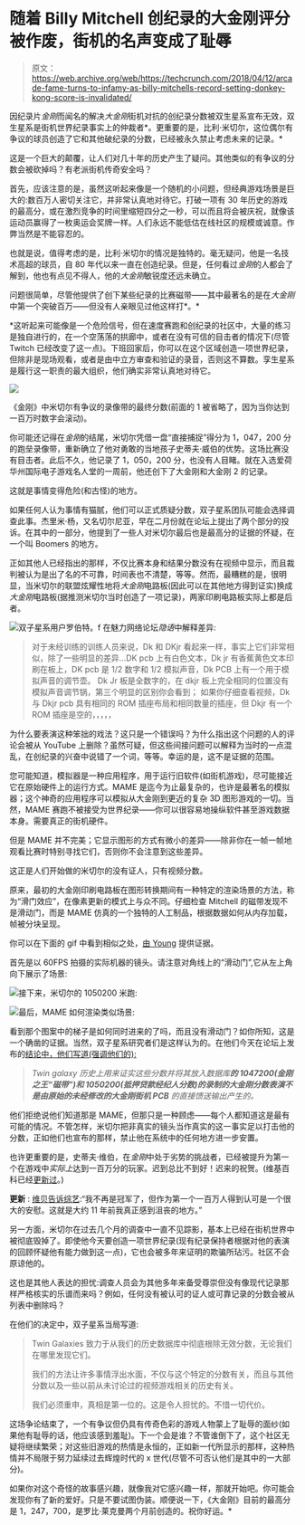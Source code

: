 # 随着 Billy Mitchell 创纪录的大金刚评分被作废，街机的名声变成了耻辱 

> 原文：<https://web.archive.org/web/https://techcrunch.com/2018/04/12/arcade-fame-turns-to-infamy-as-billy-mitchells-record-setting-donkey-kong-score-is-invalidated/>

因纪录片*金刚*而闻名的解决*大金刚*街机对抗的创纪录分数被双生星系宣布无效，双生星系是街机世界纪录事实上的仲裁者*。更重要的是，比利·米切尔，这位偶尔有争议的球员创造了它和其他破纪录的分数，已经被永久禁止考虑未来的记录。*

这是一个巨大的颠覆，让人们对几十年的历史产生了疑问。其他类似的有争议的分数会被砍掉吗？有老派街机传奇安全吗？

首先，应该注意的是，虽然这听起来像是一个随机的小问题，但经典游戏场景是巨大的:数百万人密切关注它，并非常认真地对待它。打破一项有 30 年历史的游戏的最高分，或在激烈竞争的时间里缩短四分之一秒，可以而且将会被庆祝，就像该运动员赢得了一枚奥运会奖牌一样。人们永远不能低估在线社区的规模或诚意。作弊当然是不能容忍的。

也就是说，值得考虑的是，比利·米切尔的情况是独特的。毫无疑问，他是一名技术高超的球员，自 80 年代以来一直在创造纪录。但是，任何看过*金刚*的人都会了解到，他也有点见不得人，他的*大金刚*敏锐度还远未确立。

问题很简单，尽管他提供了创下某些纪录的比赛磁带——其中最著名的是在*大金刚*中第一个突破百万——但没有人亲眼见过他这样打*。*

 *这听起来可能像是一个危险信号，但在速度赛跑和创纪录的社区中，大量的练习是独自进行的，在一个空荡荡的拱廊中，或者在没有可信的目击者的情况下(尽管 Twitch 已经改变了这一点)。下班回家后，你可以在这个区域创造一项世界纪录，但除非是现场观看，或者是由中立方审查和验证的录音，否则这不算数。孪生星系是履行这一职责的最大组织，他们确实非常认真地对待它。

![](img/4570456f853328604d532b734f638d49.png)

《金刚》中米切尔有争议的录像带的最终分数(前面的 1 被省略了，因为当你达到一百万时数字会滚动)。

你可能还记得在*金刚*的结尾，米切尔凭借一盘“直接捕捉”得分为 1，047，200 分的跑垒录像带，重新确立了他对勇敢的当地孩子史蒂夫·威伯的优势。这场比赛没有目击者。此后不久，他记录了 1，050，200 分，也没有人目睹。就在入选爱荷华州国际电子游戏名人堂的一周前，他还创下了大金刚和大金刚 2 的记录。

这就是事情变得危险(和古怪)的地方。

如果任何人认为事情有猫腻，他们可以正式质疑分数，双子星系团队可能会选择调查此事。杰里米·杨，又名切尔尼亚，早在二月份就在论坛上提出了两个部分的投诉。在其中的一部分，他提到了一些人对米切尔最后也是最高分的证据的怀疑，在一个叫 Boomers 的地方。

正如其他人已经指出的那样，不仅比赛本身和结果分数没有在视频中显示，而且裁判被认为是出了名的不可靠，时间表也不清楚，等等。然而，最糟糕的是，很明显，当米切尔的联盟炫耀性地将*大金刚*电路板(因此可以在其他地方得到证实)换成*大金刚*电路板(据推测米切尔当时创造了一项记录)，两家印刷电路板实际上都是后者。

![](img/d71043f2502f8805c303f47abbd45bb8.png)双子星系用户罗伯特。f 在魅力网络论坛*隐语*中解释差异:

> 对于未经训练的训练人员来说，Dk 和 DKjr 看起来一样，事实上它们非常相似，除了一些明显的差异…DK pcb 上有白色文本，Dk jr 有香蕉黄色文本印刷在板上，DK pcb 是 1/2 数字和 1/2 模拟声音，Dk PCB 上有一个用于模拟声音的调节壶。 Dk Jr 板是全数字的，在 dkjr 板上完全相同的位置没有模拟声音调节锅，第三个明显的区别你会看到； 如果你仔细查看视频，Dk 与 Dkjr pcb 具有相同的 ROM 插座布局和相同数量的插座，但 Dkjr 有一个 ROM 插座是空的，，，，，

为什么要表演这种笨拙的戏法？这只是一个错误吗？为什么指出这个问题的人的评论会被从 YouTube 上删除？虽然可疑，但这些间接问题可以解释为当时的一点混乱，在创纪录的兴奋中说错了一个词，等等。幸运的是，这不是证据的范围。

您可能知道，模拟器是一种应用程序，用于运行旧软件(如街机游戏)，尽可能接近它在原始硬件上的运行方式。MAME 是迄今为止最复杂的，也许是最著名的模拟器；这个神奇的应用程序可以模拟从大金刚到更近的复杂 3D 图形游戏的一切。当然，MAME 赛跑不被接受为世界纪录——你可以很容易地操纵软件甚至游戏数据本身。需要真正的街机硬件。

但是 MAME 并不完美；它显示图形的方式有微小的差异——除非你在一帧一帧地观看比赛时特别寻找它们，否则你不会注意到这些差异。

这正是人们开始做的米切尔的没有证人，只有视频分数。

原来，最初的大金刚印刷电路板在图形转换期间有一种特定的渲染场景的方法，称为“滑门效应”，在像素更新的模式上与众不同。仔细检查 Mitchell 的磁带发现不是滑动门，而是 MAME 仿真的一个独特的人工制品，根据数据如何从内存加载，帧被分块呈现。

你可以在下面的 gif 中看到相似之处，[由 Young](https://web.archive.org/web/20221025230208/https://www.twingalaxies.com/showthread.php/176004-Dispute-Jeremy-Young-Arcade-Donkey-Kong?p=946633&viewfull=1#post946633) 提供证据。

首先是以 60FPS 拍摄的实际机器的镜头。请注意对角线上的“滑动门”,它从左上角向下展示了场景:

![](img/22b4cb9a371f69194319187187b446e7.png)接下来，米切尔的 1050200 米跑:

![](img/34f80978a49480d5ae9282f5425fb963.png)最后，MAME 如何渲染类似场景:

看到那个图案中的梯子是如何同时进来的了吗，而且没有滑动门？如你所知，这是一个确凿的证据。当然，双子星系研究者们是这样认为的。在他们今天在论坛上发布的[结论中，他们写道(强调他们的):](https://web.archive.org/web/20221025230208/https://www.twingalaxies.com/showthread.php/176004-Dispute-Jeremy-Young-Arcade-Donkey-Kong-Points-Hammer-Allowed-Player-Billy-L-Mitchell-Score-1-062-800?p=964048&viewfull=1#post964048)

> *Twin galaxy 历史上用来证实这些分数并将其放入数据库**的 1047200(金刚之王“磁带”)和 1050200(抵押贷款经纪人分数)的录制的大金刚分数表演不是由原始的未经修改的大金刚街机 PCB** 的直接馈送输出产生的。*

他们拒绝说他们知道那是 MAME，但那只是一种顾虑——每个人都知道这是最有可能的情况。不管怎样，米切尔把非真实的镜头当作真实的这一事实足以打击他的分数，正如他们也宣布的那样，禁止他在系统中的任何地方进一步安置。

也许更重要的是，史蒂夫·维伯，在*金刚*中处于劣势的挑战者，已经被提升为第一个在游戏中*实际上*达到一百万分的玩家。迟到总比不到好！迟来的祝贺。(维基百科已经[更新过](https://web.archive.org/web/20221025230208/https://en.wikipedia.org/wiki/The_King_of_Kong)。)

**更新** : [维贝告诉综艺](https://web.archive.org/web/20221025230208/http://variety.com/2018/gaming/news/steve-wiebe-interview-1202752495/):“我不再是冠军了，但作为第一个一百万人得到认可是一个很大的安慰。这就是大约 11 年前我真正感到沮丧的地方。”

另一方面，米切尔在过去几个月的调查中一直不见踪影，基本上已经在街机世界中被彻底毁掉了。即使他今天要创造一项世界纪录(现有纪录保持者根据对他的表演的回顾怀疑他有能力做到这一点)，它也会被多年来证明的欺骗所玷污。社区不会原谅他的。

这也是其他人表达的担忧:调查人员会为其他多年来备受尊崇但没有像现代记录那样严格核实的乐谱而来吗？例如，任何没有被认可的证人或可靠记录的分数会被从列表中删除吗？

在他们的决定中，双子星系当局写道:

> Twin Galaxies 致力于从我们的历史数据库中彻底根除无效分数，无论我们在哪里发现它们。
> 
> 我们的方法让许多事情浮出水面，不仅与这个特定的分数有关，而且与其他分数以及一些以前从未讨论过的视频游戏相关的历史有关。
> 
> 我们必须重申，真相是第一位的。这是令人担忧的。不惜一切代价。

这场争论结束了，一个有争议但仍具有传奇色彩的游戏人物蒙上了耻辱的面纱(如果他有耻辱的话，他应该感到羞耻)。下一个会是谁？不管谁倒下了，这个社区无疑将继续繁荣；对这些旧游戏的热情是永恒的，正如新一代所显示的那样，这种热情并不局限于努力延续过去辉煌时代的 x 世代(尽管不可否认他们是其中的一大部分)。

如果你对这个奇怪的故事感兴趣，就像我对它感兴趣一样，那就开始吧。你可能会发现你有了新的爱好。只是不要试图伪装。顺便说一下，《大金刚》目前的最高分是 1，247，700，是罗比·莱克曼两个月前创造的。祝你好运。*
